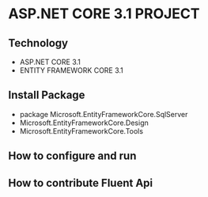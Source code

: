 #  ASP.NET CORE 3.1 PROJECT

##  Technology
-	ASP.NET CORE 3.1
-	ENTITY FRAMEWORK CORE 3.1
##	Install Package
-	package Microsoft.EntityFrameworkCore.SqlServer
-	Microsoft.EntityFrameworkCore.Design
-	Microsoft.EntityFrameworkCore.Tools
##	How to configure and run
##	How to contribute Fluent Api 